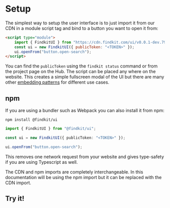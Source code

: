# Setup

The simplest way to setup the user interface is to just import it from our
CDN in a module script tag and bind to a button you want to open it from:

```html
<script type="module">
	import { FindkitUI } from "https://cdn.findkit.com/ui/v0.0.1-dev.7980a3b699/esm/index.js";
	const ui = new FindkitUI({ publicToken: "<TOKEN>" });
	ui.openFrom("button.open-search");
</script>
```

You can find the `publicToken` using the `findkit status` command or from the
project page on the Hub. The script can be placed any where on the website.
This creates a simple fullscreen modal of the UI but there are many other
[embedding patterns](/ui/patterns/embedding/) for different use cases.

## npm

If you are using a bundler such as Webpack you can also install it from npm:

```
npm install @findkit/ui
```

```ts
import { FindkitUI } from "@findkit/ui";

const ui = new FindkitUI({ publicToken: "<TOKEN>" });

ui.openFrom("button.open-search");
```

This removes one network request from your website and gives type-safety if you
are using Typescript as well.

The CDN and npm imports are completely interchangeable. In this documentation
will be using the npm import but it can be replaced with the CDN import.

## Try it!

<Codesandbox example="static/simple" />
